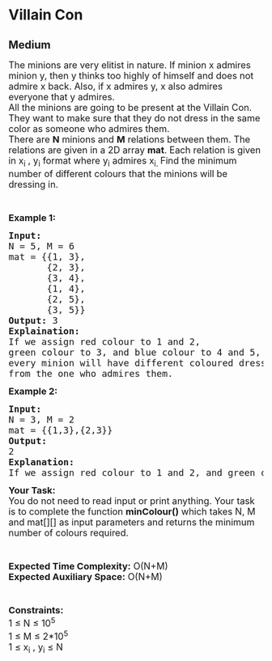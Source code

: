 # Villain Con
## Medium
<div class="problems_problem_content__Xm_eO"><p><span style="font-size:18px">The minions are very elitist in nature. If minion x admires minion y, then y thinks too highly of himself and does not admire x back. Also, if x admires y, x also admires everyone that y admires.<br>
All the&nbsp;minions are going to be present at the Villain Con. They want&nbsp;to make sure that they do not dress in the&nbsp;same color as someone who admires them.&nbsp;<br>
There are <strong>N</strong> minions and <strong>M</strong> relations between them. The relations are given in a 2D array <strong>mat</strong>. Each relation is given in x<sub>i</sub>&nbsp;, y<sub>i</sub>&nbsp;format where y<sub>i</sub>&nbsp;admires x<sub>i. </sub>Find the minimum number of different colours that the minions will be dressing in.&nbsp;</span></p>

<p>&nbsp;</p>

<p><strong><span style="font-size:18px">Example 1:</span></strong></p>

<pre><span style="font-size:18px"><strong>Input:</strong> 
N = 5, M = 6
mat = {{1, 3}, 
&nbsp;      {2, 3}, 
&nbsp;      {3, 4}, 
&nbsp;      {1, 4}, 
&nbsp;      {2, 5}, 
&nbsp;      {3, 5}}
<strong>Output:</strong> 3
<strong>Explaination:
</strong>If we assign red colour to 1 and 2,
green colour to 3, and blue colour to 4 and 5, then
every minion will have different coloured dresses
from the one who admires them.</span></pre>

<p><strong><span style="font-size:18px">Example 2:</span></strong></p>

<pre><strong><span style="font-size:18px">Input:
</span></strong><span style="font-size:18px">N = 3, M = 2
mat = {{1,3},{2,3}}</span><strong><span style="font-size:18px">
Output:
</span></strong><span style="font-size:18px">2</span><strong><span style="font-size:18px">
Explanation:
</span></strong><span style="font-size:18px">If we assign red colour to 1 and 2, and green colour to 3, then the condition is satisfied.</span></pre>

<p><span style="font-size:18px"><strong>Your Task:</strong><br>
You do not need to read input or print anything. Your task is to complete the function <strong>minColour()</strong> which takes N, M and mat[][] as input parameters and returns the minimum number of colours required.</span></p>

<p>&nbsp;</p>

<p><span style="font-size:18px"><strong>Expected Time Complexity:</strong> O(N+M)<br>
<strong>Expected Auxiliary Space:</strong> O(N+M)</span></p>

<p>&nbsp;</p>

<p><span style="font-size:18px"><strong>Constraints:</strong><br>
1 ≤ N ≤ 10<sup>5</sup><br>
1 ≤ M ≤ 2*10<sup>5</sup>&nbsp;&nbsp;<br>
1 ≤ x<sub>i</sub> , y<sub>i</sub> ≤ N</span></p>
</div>